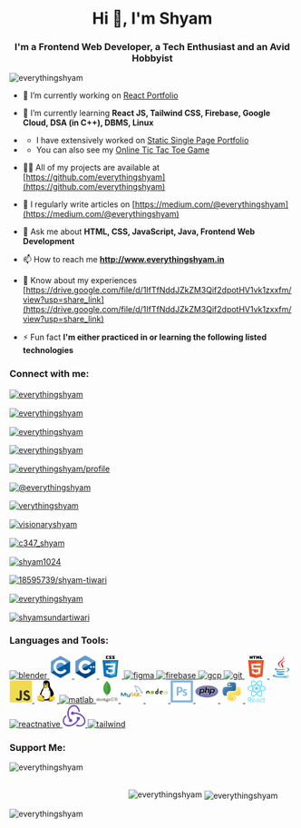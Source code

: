 <h1 align="center">Hi 👋, I'm Shyam</h1>
<h3 align="center">I'm a Frontend Web Developer, a Tech Enthusiast and an Avid Hobbyist</h3>

<p align="left"> <img src="https://komarev.com/ghpvc/?username=everythingshyam&label=Profile%20views&color=0e75b6&style=flat" alt="everythingshyam" /> </p>

-   🔭 I’m currently working on [React Portfolio](https://github.com/everythingshyam/Portfolio-V2.0)

-   🌱 I’m currently learning **React JS, Tailwind CSS, Firebase, Google Cloud, DSA (in C++), DBMS, Linux**

-   -   I have extensively worked on [Static Single Page Portfolio](https://github.com/everythingshyam/Portfolio)

-   -   You can also see my [Online Tic Tac Toe Game](https://github.com/everythingshyam/TicTacToe)

-   👨‍💻 All of my projects are available at [https://github.com/everythingshyam](https://github.com/everythingshyam)

-   📝 I regularly write articles on [https://medium.com/@everythingshyam](https://medium.com/@everythingshyam)

-   💬 Ask me about **HTML, CSS, JavaScript, Java, Frontend Web Development**

-   📫 How to reach me **http://www.everythingshyam.in**

-   📄 Know about my experiences [https://drive.google.com/file/d/1IfTfNddJZkZM3Qif2dpotHV1vk1zxxfm/view?usp=share_link](https://drive.google.com/file/d/1IfTfNddJZkZM3Qif2dpotHV1vk1zxxfm/view?usp=share_link)

-   ⚡ Fun fact **I'm either practiced in or learning the following listed technologies**

<h3 align="left">Connect with me:</h3>
<p align="left">

<a href="https://instagram.com/everythingshyam" target="blank"><img align="center" src="https://raw.githubusercontent.com/rahuldkjain/github-profile-readme-generator/master/src/images/icons/Social/instagram.svg" alt="everythingshyam" height="30" width="40" /></a>

<a href="https://www.youtube.com/@everythingshyam" target="blank"><img align="center" src="https://raw.githubusercontent.com/rahuldkjain/github-profile-readme-generator/master/src/images/icons/Social/youtube.svg" alt="everythingshyam" height="30" width="40" /></a>

<a href="https://linkedin.com/in/everythingshyam" target="blank"><img align="center" src="https://raw.githubusercontent.com/rahuldkjain/github-profile-readme-generator/master/src/images/icons/Social/linked-in-alt.svg" alt="everythingshyam" height="30" width="40" /></a>

<a href="https://www.leetcode.com/everythingshyam" target="blank"><img align="center" src="https://raw.githubusercontent.com/rahuldkjain/github-profile-readme-generator/master/src/images/icons/Social/leet-code.svg" alt="everythingshyam" height="30" width="40" /></a>

<a href="https://auth.geeksforgeeks.org/user/everythingshyam/profile" target="blank"><img align="center" src="https://raw.githubusercontent.com/rahuldkjain/github-profile-readme-generator/master/src/images/icons/Social/geeks-for-geeks.svg" alt="everythingshyam/profile" height="30" width="40" /></a>

<a href="https://medium.com/@everythingshyam" target="blank"><img align="center" src="https://raw.githubusercontent.com/rahuldkjain/github-profile-readme-generator/master/src/images/icons/Social/medium.svg" alt="@everythingshyam" height="30" width="40" /></a>

<a href="https://twitter.com/verythingshyam" target="blank"><img align="center" src="https://raw.githubusercontent.com/rahuldkjain/github-profile-readme-generator/master/src/images/icons/Social/twitter.svg" alt="verythingshyam" height="30" width="40" /></a>

<a href="https://fb.com/visionaryshyam" target="blank"><img align="center" src="https://raw.githubusercontent.com/rahuldkjain/github-profile-readme-generator/master/src/images/icons/Social/facebook.svg" alt="visionaryshyam" height="30" width="40" /></a>

<a href="https://www.hackerrank.com/c347_shyam" target="blank"><img align="center" src="https://raw.githubusercontent.com/rahuldkjain/github-profile-readme-generator/master/src/images/icons/Social/hackerrank.svg" alt="c347_shyam" height="30" width="40" /></a>

<a href="https://www.codechef.com/users/shyam1024" target="blank"><img align="center" src="https://cdn.jsdelivr.net/npm/simple-icons@3.1.0/icons/codechef.svg" alt="shyam1024" height="30" width="40" /></a>

<a href="https://stackoverflow.com/users/18595739/shyam-tiwari" target="blank"><img align="center" src="https://raw.githubusercontent.com/rahuldkjain/github-profile-readme-generator/master/src/images/icons/Social/stack-overflow.svg" alt="18595739/shyam-tiwari" height="30" width="40" /></a>

<a href="https://codepen.io/everythingshyam" target="blank"><img align="center" src="https://raw.githubusercontent.com/rahuldkjain/github-profile-readme-generator/master/src/images/icons/Social/codepen.svg" alt="everythingshyam" height="30" width="40" /></a>

<a href="https://kaggle.com/shyamsundartiwari" target="blank"><img align="center" src="https://raw.githubusercontent.com/rahuldkjain/github-profile-readme-generator/master/src/images/icons/Social/kaggle.svg" alt="shyamsundartiwari" height="30" width="40" /></a>

</p>

<h3 align="left">Languages and Tools:</h3>
<p align="left"> 
<a href="https://www.blender.org/" target="_blank" rel="noreferrer"> 
<img src="https://download.blender.org/branding/community/blender_community_badge_white.svg" alt="blender" width="40" height="40"/> 
</a> 
<a href="https://www.cprogramming.com/" target="_blank" rel="noreferrer"> 
<img src="https://raw.githubusercontent.com/devicons/devicon/master/icons/c/c-original.svg" alt="c" width="40" height="40"/> 
</a> 
<a href="https://www.w3schools.com/cpp/" target="_blank" rel="noreferrer"> 
<img src="https://raw.githubusercontent.com/devicons/devicon/master/icons/cplusplus/cplusplus-original.svg" alt="cplusplus" width="40" height="40"/> 
</a> 
<a href="https://www.w3schools.com/css/" target="_blank" rel="noreferrer"> 
<img src="https://raw.githubusercontent.com/devicons/devicon/master/icons/css3/css3-original-wordmark.svg" alt="css3" width="40" height="40"/> 
</a> 
<a href="https://www.figma.com/" target="_blank" rel="noreferrer"> 
<img src="https://www.vectorlogo.zone/logos/figma/figma-icon.svg" alt="figma" width="40" height="40"/> 
</a> 
<a href="https://firebase.google.com/" target="_blank" rel="noreferrer"> 
<img src="https://www.vectorlogo.zone/logos/firebase/firebase-icon.svg" alt="firebase" width="40" height="40"/> 
</a> 
<a href="https://cloud.google.com" target="_blank" rel="noreferrer"> 
<img src="https://www.vectorlogo.zone/logos/google_cloud/google_cloud-icon.svg" alt="gcp" width="40" height="40"/> 
</a> 
<a href="https://git-scm.com/" target="_blank" rel="noreferrer"> 
<img src="https://www.vectorlogo.zone/logos/git-scm/git-scm-icon.svg" alt="git" width="40" height="40"/> 
</a> 
<a href="https://www.w3.org/html/" target="_blank" rel="noreferrer"> <img src="https://raw.githubusercontent.com/devicons/devicon/master/icons/html5/html5-original-wordmark.svg" alt="html5" width="40" height="40"/> </a> <a href="https://www.java.com" target="_blank" rel="noreferrer"> <img src="https://raw.githubusercontent.com/devicons/devicon/master/icons/java/java-original.svg" alt="java" width="40" height="40"/> </a> <a href="https://developer.mozilla.org/en-US/docs/Web/JavaScript" target="_blank" rel="noreferrer"> <img src="https://raw.githubusercontent.com/devicons/devicon/master/icons/javascript/javascript-original.svg" alt="javascript" width="40" height="40"/> </a> <a href="https://www.linux.org/" target="_blank" rel="noreferrer"> <img src="https://raw.githubusercontent.com/devicons/devicon/master/icons/linux/linux-original.svg" alt="linux" width="40" height="40"/> </a> <a href="https://www.mathworks.com/" target="_blank" rel="noreferrer"> <img src="https://upload.wikimedia.org/wikipedia/commons/2/21/Matlab_Logo.png" alt="matlab" width="40" height="40"/> </a> <a href="https://www.mongodb.com/" target="_blank" rel="noreferrer"> <img src="https://raw.githubusercontent.com/devicons/devicon/master/icons/mongodb/mongodb-original-wordmark.svg" alt="mongodb" width="40" height="40"/> </a> <a href="https://www.mysql.com/" target="_blank" rel="noreferrer"> <img src="https://raw.githubusercontent.com/devicons/devicon/master/icons/mysql/mysql-original-wordmark.svg" alt="mysql" width="40" height="40"/> </a> <a href="https://nodejs.org" target="_blank" rel="noreferrer"> <img src="https://raw.githubusercontent.com/devicons/devicon/master/icons/nodejs/nodejs-original-wordmark.svg" alt="nodejs" width="40" height="40"/> </a> <a href="https://www.photoshop.com/en" target="_blank" rel="noreferrer"> <img src="https://raw.githubusercontent.com/devicons/devicon/master/icons/photoshop/photoshop-line.svg" alt="photoshop" width="40" height="40"/> </a> <a href="https://www.php.net" target="_blank" rel="noreferrer"> <img src="https://raw.githubusercontent.com/devicons/devicon/master/icons/php/php-original.svg" alt="php" width="40" height="40"/> </a> <a href="https://www.python.org" target="_blank" rel="noreferrer"> <img src="https://raw.githubusercontent.com/devicons/devicon/master/icons/python/python-original.svg" alt="python" width="40" height="40"/> </a> <a href="https://reactjs.org/" target="_blank" rel="noreferrer"> <img src="https://raw.githubusercontent.com/devicons/devicon/master/icons/react/react-original-wordmark.svg" alt="react" width="40" height="40"/> </a> <a href="https://reactnative.dev/" target="_blank" rel="noreferrer"> <img src="https://reactnative.dev/img/header_logo.svg" alt="reactnative" width="40" height="40"/> </a> <a href="https://redux.js.org" target="_blank" rel="noreferrer"> <img src="https://raw.githubusercontent.com/devicons/devicon/master/icons/redux/redux-original.svg" alt="redux" width="40" height="40"/> </a> <a href="https://tailwindcss.com/" target="_blank" rel="noreferrer"> <img src="https://www.vectorlogo.zone/logos/tailwindcss/tailwindcss-icon.svg" alt="tailwind" width="40" height="40"/> </a> </p>

<h3 align="left">Support Me:</h3>
<p><a href="https://www.buymeacoffee.com/everythingshyam"> <img align="left" src="https://cdn.buymeacoffee.com/buttons/v2/default-yellow.png" height="50" width="210" alt="everythingshyam" /></a></p><br><br>

<p><img align="left" src="https://github-readme-stats.vercel.app/api/top-langs?username=everythingshyam&show_icons=true&locale=en&layout=compact" alt="everythingshyam" /></p>

<p>&nbsp;<img align="center" src="https://github-readme-stats.vercel.app/api?username=everythingshyam&show_icons=true&locale=en" alt="everythingshyam" /></p>

<p><img align="center" src="https://github-readme-streak-stats.herokuapp.com/?user=everythingshyam&" alt="everythingshyam" /></p>
